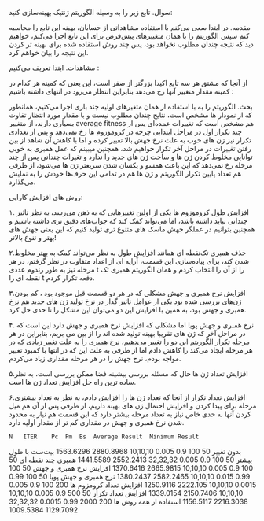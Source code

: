 سوال. تابع زیر را به وسیله الگوریتم ژنتیک بهینه‌سازی کنید:
 

مقدمه. در ابتدا سعی می‌کنم با استفاده مشاهداتی از حسابان، بهینه این تابع را محاسبه کنم سپس الگوریتم را با همان متغییر‌های پیش‌فرض برای این تابع اجرا می‌کنم، خواهیم دید که نتیجه چندان مطلوب نخواهد بود، پس چند روش استفاده شده برای بهینه تر کردن این نتیجه را بیان خواهم کرد. 

مشاهدات. ابتدا تعریف می‌کنیم :
 
از آنجا که مشتق هر سه تابع اکیدا بزرگتر از صفر است، این یعنی که کمینه هر کدام در کمینه مقدار متغییر آنها رخ می‌دهد بنابراین انتظار می‌رود در انتهای داشته باشیم :
 
بحث. الگوریتم را به با استفاده از همان متغیرهای اولیه چند باری اجرا می‌کنیم، همانطور که از نمودار ها مشخص است، نتایج چندان مطلوب نیست و با مقدار مورد انتظار تفاوت بسیاری دارند، از متغییر average fitness هم مشخص است که تغییرات عمده‌ای پس از چند تکرار اول در مراحل ابتدایی چرخه در کروموزوم ها رخ نمی‌دهد و پس از تعدادی تکرار نیز ژن های خوب به علت  نرخ جهش بالا تغییر کرده و اما با کاهش آن شاهد از بین رفتن تغییرات در مراحل آخر تکرار خواهیم شد، همچنین میبینم که عمل همبری به خوبی توانایی مخلوط کردن ژن ها و ساخت ژن های جدید را ندارد و تغیرات چندانی پس از چند مرحله رخ نمی‌دهد که این باعث همسو و یکسان شدن سریعتر ژن ها‌ می‌شود، از طرفی هم تعداد پایین تکرار الگوریتم و ژن ها هم در تمامی این حرف‌ها خودش را به نمایش می‌گذارد.

 
 




روش های افزایش کارایی:

۱. افزایش طول کروموزوم ها
یکی از اولین تغییرهایی که به ذهن می‌رسد، به نظر تاثیر چندانی نباید داشته باشد، اما می‌تواند کمک کند که جواب‌های دقیق تری داشته باشیم و همچنین بتوانیم در عملگر جهش ماسک های متنوع تری تولید کنیم که این یعنی جهش های بهتر و تنوع بالاتر!

۲.حذف همبری تک‌نقطه ای
همانند افزایش طول به نظر می‌تواند کمک به بهتر مخلوط شدن کند، برای پیاده‌سازی این قسمت، آرایه ای از اعداد متفاوت در نظر گرفتم، در هر مرحله نیز به طور رندوم عددی t را از آن را انتخاب کردم و همان الگوریتم همبری تک نقطه ای را t دفعه تکرار کردم. 

۳.افزایش نرخ همبری و جهش
مشکلی که در هر دو قسمت قبل موجود بود ، کم بودن ژن‌های بررسی شده بود یکی از عوامل تاثیر گذار در نرخ تولید ژن های جدید هم نرخ همبری و جهش بود، به همین با افزایش این دو می‌توان این مشکل را تا حدی حل کرد.

۴. نرخ همبری و جهش پویا
اما مشکلی که افزایش نرخ همبری و جهش دارد این است که در مراحل آخر که ژن های تقریبا بهینه تولید شده اند را از بین می بریم،‌ بنابراین در هر مرحله تکرار الگوریتم این دو را تغییر می‌دهیم، نرخ همبری را به علت تغییر زیادی که در هر مرحله ایجاد می‌کند را کاهش دادم اما از طرفی به علت این که در انتها با کمبود تغییر مواجه بودم، نرخ جهش را در هر مرحله مقداری زیاد می‌کردم.

۵.افزایش تعداد ژن ها
حال که مسئله بررسی بیشینه فضا ممکن بررسی است، به نظر ساده ترین راه حل افزایش تعداد ژن ها است.

۶.افزایش تعداد تکرار
از آنجا که تعداد ژن ها را افزایش دادم، به نظر به تعداد بیشتری مرحله برای پیدا کردن و افزایش احتمال ژن های بهینه داریم، از طرفی پس از آن هم میل کردن آنها به حدی خاص نیاز به تعداد مرحله بیشتر دارد که این قسمت هم نیاز به محدود شدن نرخ همبری و جهش در مقداری کم تر از مقدار اولیه دارد.








	N	ITER	Pc	Pm	Bs	Average Result	Minimum Result
بدون تغییر	50	100	0.9	0.005	10,10,10	2880.8968	1563.6296
بیت‌ست با طول بیشتر	50	100	0.9	0.005	32,32,32	2552.2413	1441.5589
همبری چند نقطه ای	50	100	0.9	0.005	10,10,10	2665.9815	1370.6416
افزایش نرخ همبری و جهش	50	100	0.99	0.015	10,10,10	2582.2465	1380.2437
نرخ همبری و جهش پویا	50	100	0.99	0.0015	10,10,10	2222.105	1250.9116
افزایش تعداد کرومزوم ها	200	100	0.9	0.005	10,10,10	2150.7406	1339.0154
افزایش تعداد تکرار	50	500	0.9	0.005	10,10,10	2216.3038	1156.5117
استفاده از همه روش ها	200	2000	0.99	0.0015	32,32,32	1129.7092	1009.5384

